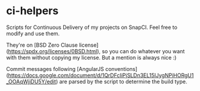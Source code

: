 ci-helpers
==========

Scripts for Continuous Delivery of my projects on SnapCI.
Feel free to modify and use them.

They're on [BSD Zero Clause license] (https://spdx.org/licenses/0BSD.html),
so you can do whatever you want with them without copying my license.
But a mention is always nice :)

Commit messages following [AngularJS conventions] (https://docs.google.com/document/d/1QrDFcIiPjSLDn3EL15IJygNPiHORgU1_OOAqWjiDU5Y/edit) are parsed by the script to determine the build type.


